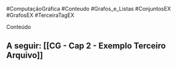 #ComputaçãoGráfica  #Conteudo #Grafos_e_Listas #ConjuntosEX #GrafosEX #TerceiraTagEX 

Conteúdo

## A seguir: [[CG - Cap 2 - Exemplo Terceiro Arquivo]]

